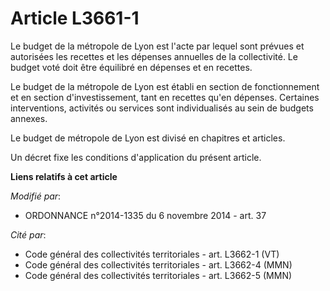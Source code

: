 # Article L3661-1

Le budget de la métropole de Lyon est l'acte par lequel sont prévues et autorisées les recettes et les dépenses annuelles de
la collectivité. Le budget voté doit être équilibré en dépenses et en recettes.

Le budget de la métropole de Lyon est établi en section de fonctionnement et en section d'investissement, tant en recettes
qu'en dépenses. Certaines interventions, activités ou services sont individualisés au sein de budgets annexes.

Le budget de métropole de Lyon est divisé en chapitres et articles.

Un décret fixe les conditions d'application du présent article.

**Liens relatifs à cet article**

_Modifié par_:

  - ORDONNANCE n°2014-1335 du 6 novembre 2014 - art. 37

_Cité par_:

  - Code général des collectivités territoriales - art. L3662-1 (VT)
  - Code général des collectivités territoriales - art. L3662-4 (MMN)
  - Code général des collectivités territoriales - art. L3662-5 (MMN)
